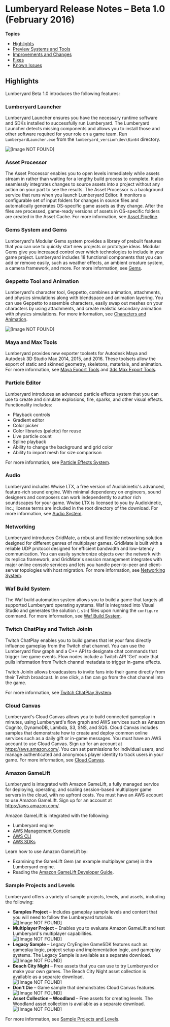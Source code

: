 # Lumberyard Release Notes – Beta 1\.0 \(February 2016\)<a name="lumberyard-v1.0"></a>

**Topics**
+ [Highlights](#lumberyard-v1.0-highlights)
+ [Preview Systems and Tools](lumberyard-v1.0-preview-systems.md)
+ [Improvements and Changes](lumberyard-v1.0-changes.md)
+ [Fixes](lumberyard-v1.0-fixes.md)
+ [Known Issues](lumberyard-v1.0-known-issues.md)

## Highlights<a name="lumberyard-v1.0-highlights"></a>

Lumberyard Beta 1\.0 introduces the following features:

### Lumberyard Launcher<a name="highlights-lumberyard-launcher"></a>

Lumberyard Launcher ensures you have the necessary runtime software and SDKs installed to successfully run Lumberyard\. The Lumberyard Launcher detects missing components and allows you to install those and other software required for your role on a game team\. Run `LumberyardLauncher.exe` from the `lumberyard_version\dev\Bin64` directory\.

![\[Image NOT FOUND\]](http://docs.aws.amazon.com/lumberyard/latest/releasenotes/images/lumberyard_launcher.jpg)

### Asset Processor<a name="highlights-asset-processor"></a>

The Asset Processor enables you to open levels immediately while assets stream in rather than waiting for a lengthy build process to complete\. It also seamlessly integrates changes to source assets into a project without any action on your part to see the results\. The Asset Processor is a background service that runs when you launch Lumberyard Editor\. It monitors a configurable set of input folders for changes in source files and automatically generates OS\-specific game assets as they change\. After the files are processed, game\-ready versions of assets in OS\-specific folders are created in the Asset Cache\. For more information, see [Asset Pipeline](https://docs.aws.amazon.com/lumberyard/latest/userguide/asset-pipeline-intro.html)\.

### Gems System and Gems<a name="highlights-gems-system-gems"></a>

Lumberyard's Modular Gems system provides a library of prebuilt features that you can use to quickly start new projects or prototype ideas\. Modular Gems give you increased control over which technologies to include in your game project\. Lumberyard includes 18 functional components that you can add or remove easily, such as weather effects, an ambient creature system, a camera framework, and more\. For more information, see [Gems](https://docs.aws.amazon.com/lumberyard/latest/userguide/gems-system-gems.html)\.

### Geppetto Tool and Animation<a name="highlights-geppetto-tool-animation"></a>

Lumberyard's character tool, Geppetto, combines animation, attachments, and physics simulations along with blendspace and animation layering\. You can use Geppetto to assemble characters, easily swap out meshes on your characters by using attachments, and create realistic secondary animation with physics simulations\. For more information, see [Characters and Animation](https://docs.aws.amazon.com/lumberyard/latest/userguide/char-intro.html)\.

![\[Image NOT FOUND\]](http://docs.aws.amazon.com/lumberyard/latest/releasenotes/images/geppetto.jpg)

### Maya and Max Tools<a name="highlights-maya-max-tools"></a>

Lumberyard provides new exporter toolsets for Autodesk Maya and Autodesk 3D Studio Max 2014, 2015, and 2016\. These toolsets allow the export of static and skinned geometry, skeletons, materials, and animation\. For more information, see [Maya Export Tools](https://docs.aws.amazon.com/lumberyard/latest/userguide/char-export-maya-lumberyard-tools.html) and [3ds Max Export Tools](https://docs.aws.amazon.com/lumberyard/latest/legacyreference/char-model-export-max.html)\. 

### Particle Editor<a name="highlights-particle-editor"></a>

Lumberyard introduces an advanced particle effects system that you can use to create and simulate explosions, fire, sparks, and other visual effects\. Functionality includes: 
+ Playback controls
+ Gradient editor
+ Color picker
+ Color libraries \(palette\) for reuse
+ Live particle count
+ Spline playback
+ Ability to change the background and grid color
+ Ability to import mesh for size comparison

For more information, see [Particle Effects System](https://docs.aws.amazon.com/lumberyard/latest/userguide/particle-intro.html)\.

### Audio<a name="highlights-audio"></a>

Lumberyard includes Wwise LTX, a free version of Audiokinetic's advanced, feature\-rich sound engine\. With minimal dependency on engineers, sound designers and composers can work independently to author rich soundscapes for your game\. Wwise LTX is licensed to you by Audiokinetic, Inc\.; license terms are included in the root directory of the download\. For more information, see [Audio System](https://docs.aws.amazon.com/lumberyard/latest/userguide/audio-intro.html)\.

### Networking<a name="highlights-networking"></a>

Lumberyard introduces GridMate, a robust and flexible networking solution designed for different genres of multiplayer games\. GridMate is built with a reliable UDP protocol designed for efficient bandwidth and low\-latency communication\. You can easily synchronize objects over the network with its replica framework, and GridMate's session management integrates with major online console services and lets you handle peer\-to\-peer and client\-server topologies with host migration\. For more information, see [Networking System](https://docs.aws.amazon.com/lumberyard/latest/userguide/network-intro.html)\. 

### Waf Build System<a name="highlights-waf-build-system"></a>

The Waf build automation system allows you to build a game that targets all supported Lumberyard operating systems\. Waf is integrated into Visual Studio and generates the solution \(`.sln`\) files upon running the `configure` command\. For more information, see [Waf Build System](https://docs.aws.amazon.com/lumberyard/latest/userguide/waf-intro.html)\.

### Twitch ChatPlay and Twitch JoinIn<a name="highlights-twitch-chatplay-joinin"></a>

Twitch ChatPlay enables you to build games that let your fans directly influence gameplay from the Twitch chat channel\. You can use the Lumberyard flow graph and a C\+\+ API to designate chat commands that trigger live game events\. Flow nodes include a Twitch API 'Get' node that pulls information from Twitch channel metadata to trigger in\-game effects\.

Twitch JoinIn allows broadcasters to invite fans into their game directly from their Twitch broadcast\. In one click, a fan can go from the chat channel into the game\.

For more information, see [Twitch ChatPlay System](https://docs.aws.amazon.com/lumberyard/latest/userguide/chatplay-intro.html)\.

### Cloud Canvas<a name="highlights-cloud-canvas"></a>

Lumberyard's Cloud Canvas allows you to build connected gameplay in minutes, using Lumberyard's flow graph and AWS services such as Amazon Cognito, DynamoDB, Lambda, S3, SNS, and SQS\. Cloud Canvas includes samples that demonstrate how to create and deploy common online services such as a daily gift or in\-game messages\. You must have an AWS account to use Cloud Canvas\. Sign up for an account at [https://aws\.amazon\.com/](https://aws.amazon.com/)\. You can set permissions for individual users, and manage authenticated and anonymous player identity to track users in your game\. For more information, see [Cloud Canvas](https://docs.aws.amazon.com/lumberyard/latest/userguide/cloud-canvas-intro.html)\.

### Amazon GameLift<a name="highlights-gamelift"></a>

Lumberyard is integrated with Amazon GameLift, a fully managed service for deploying, operating, and scaling session\-based multiplayer game servers in the cloud, with no upfront costs\. You must have an AWS account to use Amazon GameLift\. Sign up for an account at [https://aws\.amazon\.com/](https://aws.amazon.com/)\.

Amazon GameLift is integrated with the following: 
+ Lumberyard engine
+ [AWS Management Console](https://aws.amazon.com/console)
+ [AWS CLI](https://aws.amazon.com/cli)
+ [AWS SDKs](https://aws.amazon.com/tools)

Learn how to use Amazon GameLift by: 
+ Examining the GameLift Gem \(an example multiplayer game\) in the Lumberyard engine\.
+ Reading the [Amazon GameLift Developer Guide](https://docs.aws.amazon.com/gamelift/latest/developerguide/)\.

### Sample Projects and Levels<a name="highlights-sample-projects-levels"></a>

Lumberyard offers a variety of sample projects, levels, and assets, including the following: 
+ **Samples Project** – Includes gameplay sample levels and content that you will need to follow the Lumberyard tutorials\.  
![\[Image NOT FOUND\]](http://docs.aws.amazon.com/lumberyard/latest/releasenotes/images/samples_project.png)
+ **Multiplayer Project** – Enables you to evaluate Amazon GameLift and test Lumberyard's multiplayer capabilities\.  
![\[Image NOT FOUND\]](http://docs.aws.amazon.com/lumberyard/latest/releasenotes/images/multiplayer_project.png)
+ **Legacy Sample** – Legacy CryEngine GameSDK features such as gameplay logic, project setup and implementation logic, and gameplay systems\. The Legacy Sample is available as a separate download\.  
![\[Image NOT FOUND\]](http://docs.aws.amazon.com/lumberyard/latest/releasenotes/images/legacy_sample.png)
+ **Beach City Night** – Free assets that you can use to try Lumberyard or make your own games\. The Beach City Night asset collection is available as a separate download\.  
![\[Image NOT FOUND\]](http://docs.aws.amazon.com/lumberyard/latest/releasenotes/images/beach_city_night_assets.png)
+ **Don't Die** – Game sample that demonstrates Cloud Canvas features\.  
![\[Image NOT FOUND\]](http://docs.aws.amazon.com/lumberyard/latest/releasenotes/images/dont_die_project.png)
+ **Asset Collection – Woodland** – Free assets for creating levels\. The Woodland asset collection is available as a separate download\.  
![\[Image NOT FOUND\]](http://docs.aws.amazon.com/lumberyard/latest/releasenotes/images/woodland_assets.png)

For more information, see [Sample Projects and Levels](https://docs.aws.amazon.com/lumberyard/latest/userguide/sample-projects-levels-intro.html)\.
